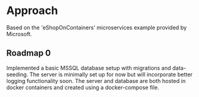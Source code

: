 # Approach

Based on the 'eShopOnContainers' microservices example provided by Microsoft.

## Roadmap 0

Implemented a basic MSSQL database setup with migrations and data-seeding.
The server is minimally set up for now but will incorporate better logging functionality soon.
The server and database are both hosted in docker containers and created using a docker-compose file.
